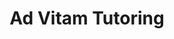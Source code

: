 ---
layout: company_profile
permalink: /companies/ad-vitam-tutoring/
title: Ad Vitam Tutoring
telephone: 01539 267998
email: info@advitamenglish.com
website: http://advitamenglish.com
address: Pendeen, 4 Highfield Road, Sedbergh
map_address: Pendeen, 4 Highfield Road, Sedbergh
description: Ad Vitam Tutoring TutorCruncher Company Profile
country: United Kingdom
city: Blackpool
categories: company
---